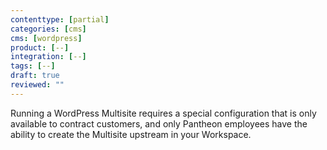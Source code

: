 ```yaml
---
contenttype: [partial]
categories: [cms]
cms: [wordpress]
product: [--]
integration: [--]
tags: [--]
draft: true
reviewed: ""
---
```


<Alert title="Note" type="info">

Running a WordPress Multisite requires a special configuration that is only available to contract customers, and only Pantheon employees have the ability to create the Multisite upstream in your Workspace.

</Alert >
